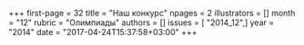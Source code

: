 +++
first-page = 32
title = "Наш конкурс"
npages = 2
illustrators = []
month = "12"
rubric = "Олимпиады"
authors = []
issues = [ "2014_12",]
year = "2014"
date = "2017-04-24T15:37:58+03:00"
+++
